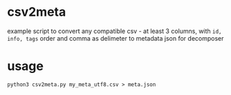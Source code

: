 # csv2meta

example script to convert any compatible csv - at least 3 columns, with `id, info, tags` order and comma as delimeter
to metadata json for decomposer

# usage

```shell
python3 csv2meta.py my_meta_utf8.csv > meta.json
```
